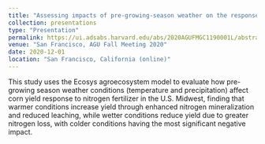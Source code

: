 ```yaml
---
title: "Assessing impacts of pre-growing-season weather on the response of corn yield to nitrogen fertilizer rate in the US Midwest"
collection: presentations
type: "Presentation"
permalink: https://ui.adsabs.harvard.edu/abs/2020AGUFMGC1190001L/abstract
venue: "San Francisco, AGU Fall Meeting 2020"
date: 2020-12-01
location: "San Francisco, California (online)"
---
```


This study uses the Ecosys agroecosystem model to evaluate how pre-growing season weather conditions (temperature and precipitation) affect corn yield response to nitrogen fertilizer in the U.S. Midwest, finding that warmer conditions increase yield through enhanced nitrogen mineralization and reduced leaching, while wetter conditions reduce yield due to greater nitrogen loss, with colder conditions having the most significant negative impact.

